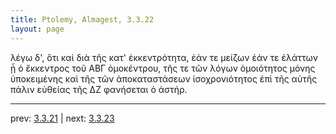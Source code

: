 ```yaml
---
title: Ptolemy, Almagest, 3.3.22
layout: page
---
```


λέγω δ', ὅτι καὶ διὰ τῆς κατ' ἐκκεντρότητα, ἐάν τε μείζων ἐάν τε ἐλάττων ᾖ ὁ ἔκκεντρος τοῦ ΑΒΓ ὁμοκέντρου, τῆς τε τῶν λόγων ὁμοιότητος μόνης ὑποκειμένης καὶ τῆς τῶν ἀποκαταστάσεων ἰσοχρονιότητος ἐπὶ τῆς αὐτῆς πάλιν εὐθείας τῆς ΔΖ φανήσεται ὁ ἀστήρ. 

---

prev: [3.3.21](../3.3.21/) | next: [3.3.23](../3.3.23/)

